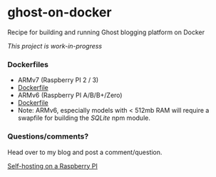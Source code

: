 # ghost-on-docker

Recipe for building and running Ghost blogging platform on Docker

*This project is work-in-progress*

### Dockerfiles

* ARMv7 (Raspberry PI 2 / 3) 
 * [Dockerfile](https://github.com/alexellis/ghost-on-docker/blob/master/ARMv7/Dockerfile)
* ARMv6 (Raspberry PI A/B/B+/Zero)
 * [Dockerfile](https://github.com/alexellis/ghost-on-docker/blob/master/ARMv6/Dockerfile)
 * Note: ARMv6, especially models with < 512mb RAM will require a swapfile for building the *SQLite* npm module.

### Questions/comments?

Head over to my blog and post a comment/question.

[Self-hosting on a Raspberry PI](http://blog.alexellis.io/self-hosting-on-a-pi/)
